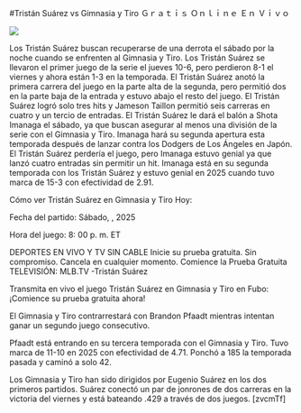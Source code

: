 #Tristán Suárez vs Gimnasia y Tiro Ｇｒａｔｉｓ Ｏｎｌｉｎｅ Ｅｎ Ｖｉｖｏ  
  
  
[![](https://i.imgur.com/qSNzIqt.png)](https://movie.rssnews.media/AzftNqaL.php)  
  
Los Tristán Suárez buscan recuperarse de una derrota el sábado por la noche cuando se enfrenten al Gimnasia y Tiro. Los Tristán Suárez se llevaron el primer juego de la serie el jueves 10-6, pero perdieron 8-1 el viernes y ahora están 1-3 en la temporada. El Tristán Suárez anotó la primera carrera del juego en la parte alta de la segunda, pero permitió dos en la parte baja de la entrada y estuvo abajo el resto del juego. El Tristán Suárez logró solo tres hits y Jameson Taillon permitió seis carreras en cuatro y un tercio de entradas. El Tristán Suárez le dará el balón a Shota Imanaga el sábado, ya que buscan asegurar al menos una división de la serie con el Gimnasia y Tiro. Imanaga hará su segunda apertura esta temporada después de lanzar contra los Dodgers de Los Ángeles en Japón. El Tristán Suárez perdería el juego, pero Imanaga estuvo genial ya que lanzó cuatro entradas sin permitir un hit. Imanaga está en su segunda temporada con los Tristán Suárez y estuvo genial en 2025 cuando tuvo marca de 15-3 con efectividad de 2.91.

Cómo ver Tristán Suárez en Gimnasia y Tiro Hoy:

Fecha del partido: Sábado, , 2025

Hora del juego: 8: 00 p. m. ET

DEPORTES EN VIVO Y TV SIN CABLE
Inicie su prueba gratuita. Sin compromiso. Cancela en cualquier momento.
Comience la Prueba Gratuita
TELEVISIÓN: MLB.TV -Tristán Suárez

Transmita en vivo el juego Tristán Suárez en Gimnasia y Tiro en Fubo: ¡Comience su prueba gratuita ahora! 

El Gimnasia y Tiro contrarrestará con Brandon Pfaadt mientras intentan ganar un segundo juego consecutivo.

Pfaadt está entrando en su tercera temporada con el Gimnasia y Tiro. Tuvo marca de 11-10 en 2025 con efectividad de 4.71. Ponchó a 185 la temporada pasada y caminó a solo 42.

Los Gimnasia y Tiro han sido dirigidos por Eugenio Suárez en los dos primeros partidos. Suárez conectó un par de jonrones de dos carreras en la victoria del viernes y está bateando .429 a través de dos juegos. [zvcmTf]